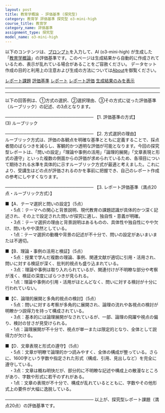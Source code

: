 ```yaml
---
layout: post
title: 教育学概論 - 評価基準 (探究型)
category: 教育学 評価基準 探究型 o3-mini-high
course_title: 教育学
category_name: 評価基準
assignment_type: 探究型
model_name: o3-mini-high
---
```


以下のコンテンツは、[プロンプト](https://github.com/takedatoshiyuki/synthetic_assignments/tree/main/generated/教育学/o3-mini-high/prompt_評価基準-探究型.md)を入力して、AI (o3-mini-high) が生成した「[教育学概論](/contents/教育学/)」の評価基準です。このページは生成結果から自動的に作成されているため、表示が乱れている場合があることをご容赦ください。
データセット作成の目的と利用上の注意および生成の方法については[About](/About)を御覧ください。

[レポート課題](../レポート課題-探究型)
[評価基準](../評価基準-探究型)
[レポート](../レポート-探究型)
[レポート評価](../レポート評価-探究型)
[生成結果のみを表示](https://github.com/takedatoshiyuki/synthetic_assignments/tree/main/generated/教育学/o3-mini-high/評価基準-探究型.md)
  

***
***
  
以下の回答例は、①方式の選択、②選択理由、③その方式に従った評価基準（ルーブリック）の記述、の3点となります。

─────────────────────────────
【1. 評価基準の方式】  
(3) ルーブリック

─────────────────────────────
【2. 方式選択の理由】  
ルーブリック方式は、評価の各観点を明確な基準とともに定義することで、採点者間のばらつきを減らし、客観的かつ透明な評価が可能となります。今回の探究型レポートは、「問いの設定」「理論や事例の活用」「論理的展開」「文章表現と形式の遵守」といった複数の側面からの評価が求められているため、各項目について期待される水準を具体的に示すルーブリック方式が最適と考えました。これにより、受講生はどの点が評価されるのかを事前に把握でき、自己のレポート作成の参考にしやすくなります。

─────────────────────────────
【3. レポート評価基準（満点20点・ルーブリック方式）】

■【A．テーマ選択と問いの設定】（5点）  
　・5点：テーマへの関心と背景説明、現代教育の課題認識が具体的かつ深く記述され、その上で設定された問いが探究に適し、独自性・意義が明確。  
　・3点：テーマ選択の理由と背景説明はあるものの、具体性や独自性にやや欠け、問いもやや漠然としている。  
　・1点：テーマ選択の動機や背景の記述が不十分で、問いの設定があいまいまたは不適切。

■【B．理論・事例の活用と検証】（5点）  
　・5点：授業で学んだ複数の理論、事例、関連文献が適切に引用・活用され、問いに対する検証が深く、批判的視点も盛り込まれている。  
　・3点：理論や事例は取り入れられているが、関連付けが不明瞭な部分や考察が浅く、検証の深度にばらつきが見られる。  
　・1点：理論や事例の引用・活用がほとんどなく、問いに対する検討が十分に行われていない。

■【C．論理的展開と多角的視点の検討】（5点）  
　・5点：問いに対する考察が多角的に展開され、論理の流れや各視点の検討が明瞭かつ説得力を持って構成されている。  
　・3点：基本的には論理展開がなされているが、一部、論理の飛躍や視点の偏り、検討の甘さが見受けられる。  
　・1点：論理展開が不十分で、視点が単一または限定的となり、全体として説得力が欠ける。

■【D．文章表現と形式の遵守】（5点）  
　・5点：文章が明瞭で論理的かつ読みやすく、全体の構成が整っている。さらに、1600字という字数や指定された形式（構成、引用、見出しなど）を完全に遵守している。  
　・3点：文章は概ね明快だが、部分的に不明瞭な記述や構成上の散漫なところがあり、字数や形式に若干のずれがある。  
　・1点：文章の表現が不十分で、構成が乱れているとともに、字数やその他形式上の要件が大幅に逸脱している。

─────────────────────────────
以上が、探究型レポート課題（満点20点）の評価基準です。
